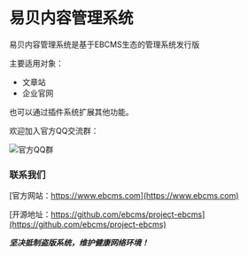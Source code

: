# 易贝内容管理系统

易贝内容管理系统是基于EBCMS生态的管理系统发行版

主要适用对象：

* 文章站
* 企业官网

也可以通过插件系统扩展其他功能。

欢迎加入官方QQ交流群：

![官方QQ群](https://static.ebcms.com/img/qun.png)

### 联系我们

[官方网站：https://www.ebcms.com](https://www.ebcms.com)

[开源地址：https://github.com/ebcms/project-ebcms](https://github.com/ebcms/project-ebcms)

***坚决抵制盗版系统，维护健康网络环境！***
